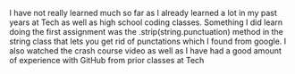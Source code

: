 I have not really learned much so far as I already learned a lot in my past years at Tech as well as high school coding classes.
Something I did learn doing the first assignment was the .strip(string.punctuation) method in the string class that lets you get rid of punctations which I found from google.
I also watched the crash course video as well as I have had a good amount of experience with GitHub from prior classes at Tech

